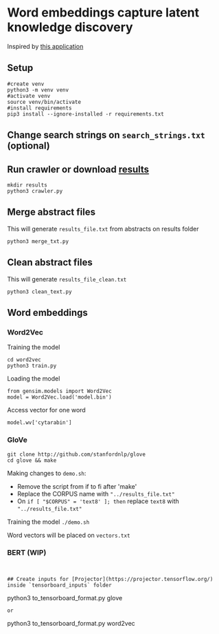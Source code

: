 # Word embeddings capture latent knowledge discovery
Inspired by [this application](https://github.com/materialsintelligence/mat2vec)

## Setup
```
#create venv
python3 -m venv venv
#activate venv
source venv/bin/activate
#install requirements
pip3 install --ignore-installed -r requirements.txt
```

## Change search strings on `search_strings.txt` (optional)

## Run crawler or download [results](https://drive.google.com/drive/folders/1Ryx6QjV0FIAD19mPBF4lTkMWfKo_CH4G?usp=sharing)
```
mkdir results
python3 crawler.py
```

## Merge abstract files
This will generate `results_file.txt` from abstracts on results folder
```
python3 merge_txt.py
```

## Clean abstract files
This will generate `results_file_clean.txt`
```
python3 clean_text.py
```
## Word embeddings

### Word2Vec
Training the model
```
cd word2vec
python3 train.py
```
Loading the model
```
from gensim.models import Word2Vec
model = Word2Vec.load('model.bin')
```
Access vector for one word
```
model.wv['cytarabin']
```

### GloVe
```
git clone http://github.com/stanfordnlp/glove
cd glove && make
```
Making changes to `demo.sh`:
- Remove the script from if to fi after 'make'
- Replace the CORPUS name with `"../results_file.txt"`
- On `if [ "$CORPUS" = 'text8' ]; then` replace `text8` with `"../results_file.txt"`

Training the model
```./demo.sh```

Word vectors will be placed on `vectors.txt` 

### BERT (WIP)
```


## Create inputs for [Projector](https://projector.tensorflow.org/) inside `tensorboard_inputs` folder 
```
python3 to_tensorboard_format.py glove 
```
or
```
python3 to_tensorboard_format.py word2vec
```


